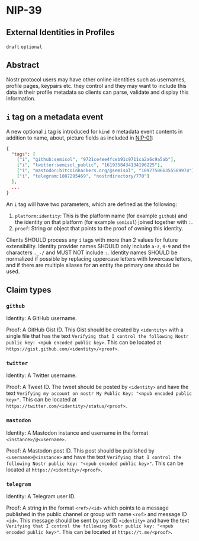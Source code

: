 NIP-39
======

External Identities in Profiles
-------------------------------

`draft` `optional`

## Abstract

Nostr protocol users may have other online identities such as usernames, profile pages, keypairs etc. they control and they may want to include this data in their profile metadata so clients can parse, validate and display this information.

## `i` tag on a metadata event

A new optional `i` tag is introduced for `kind 0` metadata event contents in addition to name, about, picture fields as included in [NIP-01](https://github.com/nostr-protocol/nips/blob/master/01.md):
```json
{
  "tags": [
    ["i", "github:semisol", "9721ce4ee4fceb91c9711ca2a6c9a5ab"],
    ["i", "twitter:semisol_public", "1619358434134196225"],
    ["i", "mastodon:bitcoinhackers.org/@semisol", "109775066355589974"]
    ["i", "telegram:1087295469", "nostrdirectory/770"]
  ],
  ...
}
```

An `i` tag will have two parameters, which are defined as the following:
1. `platform:identity`: This is the platform name (for example `github`) and the identity on that platform (for example `semisol`) joined together with `:`.
2. `proof`: String or object that points to the proof of owning this identity.

Clients SHOULD process any `i` tags with more than 2 values for future extensibility.
Identity provider names SHOULD only include `a-z`, `0-9` and the characters `._-/` and MUST NOT include `:`.
Identity names SHOULD be normalized if possible by replacing uppercase letters with lowercase letters, and if there are multiple aliases for an entity the primary one should be used.

## Claim types

### `github`

Identity: A GitHub username.

Proof: A GitHub Gist ID. This Gist should be created by `<identity>` with a single file that has the text `Verifying that I control the following Nostr public key: <npub encoded public key>`.
This can be located at `https://gist.github.com/<identity>/<proof>`.

### `twitter`

Identity: A Twitter username.

Proof: A Tweet ID. The tweet should be posted by `<identity>` and have the text `Verifying my account on nostr My Public Key: "<npub encoded public key>"`.
This can be located at `https://twitter.com/<identity>/status/<proof>`.

### `mastodon`

Identity: A Mastodon instance and username in the format `<instance>/@<username>`.

Proof: A Mastodon post ID. This post should be published by `<username>@<instance>` and have the text `Verifying that I control the following Nostr public key: "<npub encoded public key>"`.
This can be located at `https://<identity>/<proof>`.

### `telegram`

Identity: A Telegram user ID.

Proof: A string in the format `<ref>/<id>` which points to a message published in the public channel or group with name `<ref>` and message ID `<id>`. This message should be sent by user ID `<identity>` and have the text `Verifying that I control the following Nostr public key: "<npub encoded public key>"`.
This can be located at `https://t.me/<proof>`.
